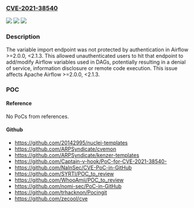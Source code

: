 ### [CVE-2021-38540](https://cve.mitre.org/cgi-bin/cvename.cgi?name=CVE-2021-38540)
![](https://img.shields.io/static/v1?label=Product&message=Apache%20Airflow&color=blue)
![](https://img.shields.io/static/v1?label=Version&message=Apache%20Airflow%20%3C%202.1.3%20&color=brighgreen)
![](https://img.shields.io/static/v1?label=Vulnerability&message=CWE-269%20Improper%20Privilege%20Management&color=brighgreen)

### Description

The variable import endpoint was not protected by authentication in Airflow >=2.0.0, <2.1.3. This allowed unauthenticated users to hit that endpoint to add/modify Airflow variables used in DAGs, potentially resulting in a denial of service, information disclosure or remote code execution. This issue affects Apache Airflow >=2.0.0, <2.1.3.

### POC

#### Reference
No PoCs from references.

#### Github
- https://github.com/20142995/nuclei-templates
- https://github.com/ARPSyndicate/cvemon
- https://github.com/ARPSyndicate/kenzer-templates
- https://github.com/Captain-v-hook/PoC-for-CVE-2021-38540-
- https://github.com/NaInSec/CVE-PoC-in-GitHub
- https://github.com/SYRTI/POC_to_review
- https://github.com/WhooAmii/POC_to_review
- https://github.com/nomi-sec/PoC-in-GitHub
- https://github.com/trhacknon/Pocingit
- https://github.com/zecool/cve


